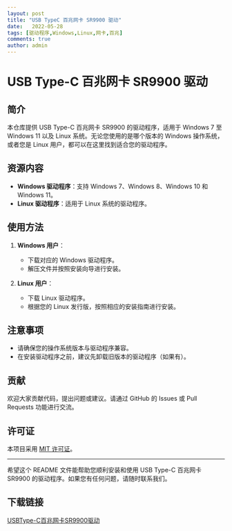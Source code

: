 ```yaml
---
layout: post
title: "USB TypeC 百兆网卡 SR9900 驱动"
date:   2022-05-28
tags: [驱动程序,Windows,Linux,网卡,百兆]
comments: true
author: admin
---
```

# USB Type-C 百兆网卡 SR9900 驱动

## 简介
本仓库提供 USB Type-C 百兆网卡 SR9900 的驱动程序，适用于 Windows 7 至 Windows 11 以及 Linux 系统。无论您使用的是哪个版本的 Windows 操作系统，或者您是 Linux 用户，都可以在这里找到适合您的驱动程序。

## 资源内容
- **Windows 驱动程序**：支持 Windows 7、Windows 8、Windows 10 和 Windows 11。
- **Linux 驱动程序**：适用于 Linux 系统的驱动程序。

## 使用方法
1. **Windows 用户**：
   - 下载对应的 Windows 驱动程序。
   - 解压文件并按照安装向导进行安装。

2. **Linux 用户**：
   - 下载 Linux 驱动程序。
   - 根据您的 Linux 发行版，按照相应的安装指南进行安装。

## 注意事项
- 请确保您的操作系统版本与驱动程序兼容。
- 在安装驱动程序之前，建议先卸载旧版本的驱动程序（如果有）。

## 贡献
欢迎大家贡献代码，提出问题或建议。请通过 GitHub 的 Issues 或 Pull Requests 功能进行交流。

## 许可证
本项目采用 [MIT 许可证](LICENSE)。

---

希望这个 README 文件能帮助您顺利安装和使用 USB Type-C 百兆网卡 SR9900 的驱动程序。如果您有任何问题，请随时联系我们。

## 下载链接

[USBType-C百兆网卡SR9900驱动](https://pan.quark.cn/s/d492c52b2214)